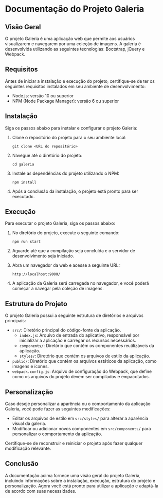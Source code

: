 
# Documentação do Projeto Galeria

## Visão Geral
O projeto Galeria é uma aplicação web que permite aos usuários visualizarem e navegarem por uma coleção de imagens. A galeria é desenvolvida utilizando as seguintes tecnologias: Bootstrap, jQuery e Webpack.

## Requisitos
Antes de iniciar a instalação e execução do projeto, certifique-se de ter os seguintes requisitos instalados em seu ambiente de desenvolvimento:

- Node.js: versão 10 ou superior
- NPM (Node Package Manager): versão 6 ou superior

## Instalação
Siga os passos abaixo para instalar e configurar o projeto Galeria:

1. Clone o repositório do projeto para o seu ambiente local:

   ```shell
   git clone <URL do repositório>
   ```

2. Navegue até o diretório do projeto:

   ```shell
   cd galeria
   ```

3. Instale as dependências do projeto utilizando o NPM:

   ```shell
   npm install
   ```

4. Após a conclusão da instalação, o projeto está pronto para ser executado.

## Execução
Para executar o projeto Galeria, siga os passos abaixo:

1. No diretório do projeto, execute o seguinte comando:

   ```shell
   npm run start
   ```

2. Aguarde até que a compilação seja concluída e o servidor de desenvolvimento seja iniciado.

3. Abra um navegador da web e acesse a seguinte URL:

   ```
   http://localhost:9000/
   ```

4. A aplicação da Galeria será carregada no navegador, e você poderá começar a navegar pela coleção de imagens.

## Estrutura do Projeto
O projeto Galeria possui a seguinte estrutura de diretórios e arquivos principais:

- `src/`: Diretório principal do código-fonte da aplicação.
  - `index.js`: Arquivo de entrada do aplicativo, responsável por inicializar a aplicação e carregar os recursos necessários.
  - `components/`: Diretório que contém os componentes reutilizáveis da aplicação.
  - `styles/`: Diretório que contém os arquivos de estilo da aplicação.
- `public/`: Diretório que contém os arquivos estáticos da aplicação, como imagens e ícones.
- `webpack.config.js`: Arquivo de configuração do Webpack, que define como os arquivos do projeto devem ser compilados e empacotados.

## Personalização
Caso deseje personalizar a aparência ou o comportamento da aplicação Galeria, você pode fazer as seguintes modificações:

- Editar os arquivos de estilo em `src/styles/` para alterar a aparência visual da galeria.
- Modificar ou adicionar novos componentes em `src/components/` para personalizar o comportamento da aplicação.

Certifique-se de reconstruir e reiniciar o projeto após fazer qualquer modificação relevante.

## Conclusão
A documentação acima fornece uma visão geral do projeto Galeria, incluindo informações sobre a instalação, execução, estrutura do projeto e personalização. Agora você está pronto para utilizar a aplicação e adaptá-la de acordo com suas necessidades.
